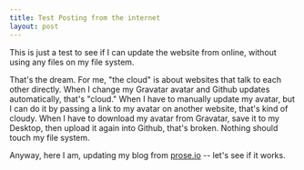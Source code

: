 ```yaml
---
title: Test Posting from the internet
layout: post
---
```


This is just a test to see if I can update the website from online, without using any files on my file system.

That's the dream. For me, "the cloud" is about websites that talk to each other directly. When I change my Gravatar avatar and Github updates automatically, that's "cloud." When I have to manually update my avatar, but I can do it by passing a link to my avatar on another website, that's kind of cloudy. When I have to download my avatar from Gravatar, save it to my Desktop, then upload it again into Github, that's broken. Nothing should touch my file system.

Anyway, here I am, updating my blog from [prose.io](http://prose.io) -- let's see if it works.
